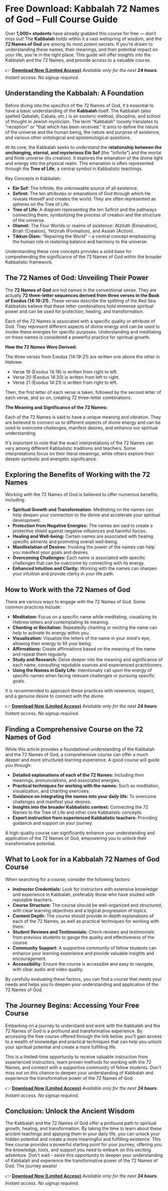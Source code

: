 # Free Download: Kabbalah 72 Names of God – Full Course Guide

Over **1,000+ students** have already grabbed this course for free — don’t miss out!
The **Kabbalah** holds within it a vast wellspring of wisdom, and the **72 Names of God** are among its most potent secrets. If you're drawn to understanding these names, their meanings, and their potential impact on your life, you're in the right place. This guide will offer insights into the Kabbalah and the 72 Names, and provide access to a valuable course.

👉 [**Download Now (Limited Access)**](https://udemywork.com/kabbalah-72-names-of-god)
_Available only for the next **24 hours**. Instant access. No signup required._

## Understanding the Kabbalah: A Foundation

Before diving into the specifics of the 72 Names of God, it's essential to have a basic understanding of the **Kabbalah** itself. The Kabbalah (also spelled Qabalah, Cabala, etc.) is an esoteric method, discipline, and school of thought in Jewish mysticism. The term "Kabbalah" loosely translates to "reception" or "that which has been received." It aims to define the nature of the universe and the human being, the nature and purpose of existence, and various other ontological and epistemological questions.

At its core, the Kabbalah seeks to understand the **relationship between the unchanging, eternal, and mysterious Ein Sof** (the "Infinite") and the mortal and finite universe (its creation). It explores the emanation of the divine light and energy into the physical realm. This emanation is often represented through the **Tree of Life**, a central symbol in Kabbalistic teachings.

Key Concepts in Kabbalah:

*   **Ein Sof:** The Infinite, the unknowable source of all existence.
*   **Sefirot:** The ten attributes or emanations of God through which He reveals Himself and creates the world. They are often represented as spheres on the Tree of Life.
*   **Tree of Life:** A diagram representing the ten Sefirot and the pathways connecting them, symbolizing the process of creation and the structure of the universe.
*   **Olamot:** The Four Worlds or realms of existence: Atziluth (Emanation), Briah (Creation), Yetzirah (Formation), and Assiah (Action).
*   **Tikkun Olam:** "Repairing the World" – a central concept emphasizing the human role in restoring balance and harmony to the universe.

Understanding these core concepts provides a solid base for comprehending the significance of the 72 Names of God within the broader Kabbalistic framework.

## The 72 Names of God: Unveiling Their Power

The **72 Names of God** are not names in the conventional sense. They are actually **72 three-letter sequences derived from three verses in the Book of Exodus (14:19-21).** These verses describe the splitting of the Red Sea. Kabbalists believe that these letter combinations hold immense spiritual power and can be used for protection, healing, and transformation.

Each of the 72 Names is associated with a specific quality or attribute of God. They represent different aspects of divine energy and can be used to invoke these energies for specific purposes. Understanding and meditating on these names is considered a powerful practice for spiritual growth.

**How the 72 Names Were Derived:**

The three verses from Exodus (14:19-21) are written one above the other in Hebrew:

*   Verse 19 (Exodus 14:19) is written from right to left.
*   Verse 20 (Exodus 14:20) is written from left to right.
*   Verse 21 (Exodus 14:21) is written from right to left.

Then, the first letter of each verse is taken, followed by the second letter of each verse, and so on, creating 72 three-letter combinations.

**The Meaning and Significance of the 72 Names:**

Each of the 72 Names is said to have a unique meaning and vibration. They are believed to connect us to different aspects of divine energy and can be used to overcome challenges, manifest desires, and enhance our spiritual understanding.

It's important to note that the exact interpretations of the 72 Names can vary among different Kabbalistic traditions and teachers. Some interpretations focus on their literal meanings, while others explore their deeper symbolic and energetic significance.

## Exploring the Benefits of Working with the 72 Names

Working with the 72 Names of God is believed to offer numerous benefits, including:

*   **Spiritual Growth and Transformation:** Meditating on the names can help deepen your connection to the divine and accelerate your spiritual development.
*   **Protection from Negative Energies:** The names are said to create a protective shield against negative influences and harmful forces.
*   **Healing and Well-being:** Certain names are associated with healing specific ailments and promoting overall well-being.
*   **Manifestation of Desires:** Invoking the power of the names can help you manifest your goals and desires.
*   **Overcoming Challenges:** Each name is associated with specific challenges that can be overcome by connecting with its energy.
*   **Enhanced Intuition and Clarity:** Working with the names can sharpen your intuition and provide clarity in your life path.

## How to Work with the 72 Names of God

There are various ways to engage with the 72 Names of God. Some common practices include:

*   **Meditation:** Focus on a specific name while meditating, visualizing its Hebrew letters and contemplating its meaning.
*   **Chanting or Recitation:** Repeatedly chanting or reciting the name can help to activate its energy within you.
*   **Visualization:** Visualize the letters of the name in your mind's eye, allowing their energy to fill your being.
*   **Affirmations:** Create affirmations based on the meaning of the name and repeat them regularly.
*   **Study and Research:** Delve deeper into the meaning and significance of each name, consulting reputable sources and experienced practitioners.
*   **Using the Names in Daily Life:** Intentionally call upon the energy of specific names when facing relevant challenges or pursuing specific goals.

It is recommended to approach these practices with reverence, respect, and a genuine desire to connect with the divine.

👉 [**Download Now (Limited Access)**](https://udemywork.com/kabbalah-72-names-of-god)
_Available only for the next **24 hours**. Instant access. No signup required._

## Finding a Comprehensive Course on the 72 Names of God

While this article provides a foundational understanding of the Kabbalah and the 72 Names of God, a comprehensive course can offer a much deeper and more structured learning experience. A good course will guide you through:

*   **Detailed explanations of each of the 72 Names:** Including their meanings, pronunciations, and associated energies.
*   **Practical techniques for working with the names:** Such as meditation, visualization, and chanting exercises.
*   **Guidance on integrating the names into your daily life:** To overcome challenges and manifest your desires.
*   **Insights into the broader Kabbalistic context:** Connecting the 72 Names to the Tree of Life and other core Kabbalistic concepts.
*   **Expert instruction from experienced Kabbalistic teachers:** Providing guidance and support on your journey.

A high-quality course can significantly enhance your understanding and application of the 72 Names of God, empowering you to unlock their transformative potential.

## What to Look for in a Kabbalah 72 Names of God Course

When searching for a course, consider the following factors:

*   **Instructor Credentials:** Look for instructors with extensive knowledge and experience in Kabbalah, preferably those who have studied with reputable teachers.
*   **Course Structure:** The course should be well-organized and structured, with clear learning objectives and a logical progression of topics.
*   **Content Depth:** The course should provide in-depth explanations of each of the 72 Names, as well as practical techniques for working with them.
*   **Student Reviews and Testimonials:** Check reviews and testimonials from previous students to gauge the quality and effectiveness of the course.
*   **Community Support:** A supportive community of fellow students can enhance your learning experience and provide valuable insights and encouragement.
*   **Accessibility:** Ensure the course is accessible and easy to navigate, with clear audio and video quality.

By carefully evaluating these factors, you can find a course that meets your needs and helps you to deepen your understanding and application of the 72 Names of God.

## The Journey Begins: Accessing Your Free Course

Embarking on a journey to understand and work with the Kabbalah and the 72 Names of God is a profound and transformative experience. By accessing the free course offered through the link below, you'll gain access to a wealth of knowledge and practical techniques that can help you unlock your spiritual potential and create a more fulfilling life.

This is a limited-time opportunity to receive valuable instruction from experienced instructors, learn proven methods for working with the 72 Names, and connect with a supportive community of fellow students. Don't miss out on this chance to deepen your understanding of Kabbalah and experience the transformative power of the 72 Names of God.

👉 [**Download Now (Limited Access)**](https://udemywork.com/kabbalah-72-names-of-god)
_Available only for the next **24 hours**. Instant access. No signup required._

## Conclusion: Unlock the Ancient Wisdom

The Kabbalah and the 72 Names of God offer a profound path to spiritual growth, healing, and transformation. By taking the time to learn about these ancient teachings and applying them in your daily life, you can unlock your hidden potential and create a more meaningful and fulfilling existence. This free course provides a powerful starting point for your journey, offering you the knowledge, tools, and support you need to embark on this exciting adventure. Don't wait – seize this opportunity to deepen your understanding of Kabbalah and experience the transformative power of the 72 Names of God. The journey awaits!

👉 [**Download Now (Limited Access)**](https://udemywork.com/kabbalah-72-names-of-god)
_Available only for the next **24 hours**. Instant access. No signup required._
